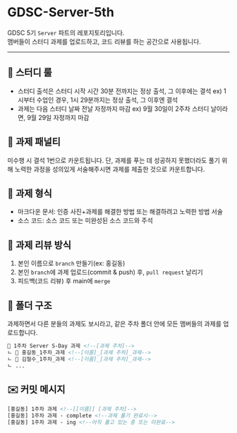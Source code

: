 # GDSC-Server-5th

GDSC 5기 `Server` 파트의 레포지토리입니다.  
맴버들이 스터디 과제를 업로드하고, 코드 리뷰를 하는 공간으로 사용됩니다.

---

## 📏 스터디 룰

- 스터디 출석은 스터디 시작 시간 30분 전까지는 정상 출석, 그 이후에는 결석
    ex) 1시부터 수업인 경우, 1시 29분까지는 정상 출석, 그 이후엔 결석
- 과제는 다음 스터디 날짜 전날 자정까지 마감
    ex) 9월 30일이 2주차 스터디 날이라면, 9월 29일 자정까지 마감

## 📌 과제 패널티

미수행 시 결석 1번으로 카운트됩니다.
단, 과제를 푸는 데 성공하지 못했더라도 풀기 위해 노력한 과정을 성의있게 서술해주시면 과제를 제출한 것으로 카운트합니다.

## 📒 과제 형식
- 마크다운 문서: 인증 사진+과제를 해결한 방법 또는 해결하려고 노력한 방법 서술
- 소스 코드: 소스 코드 또는 미완성된 소스 코드와 주석

## 🤙 과제 리뷰 방식
1. 본인 이름으로 `branch` 만들기(ex: 홍길동)
2. 본인 `branch`에 과제 업로드(commit & push) 후, `pull request` 날리기
3. 피드백(코드 리뷰) 후 main에 `merge`

## 📁 폴더 구조
과제하면서 다른 분들의 과제도 보시라고, 같은 주차 폴더 안에 모든 맴버들의 과제를 업로드합니다. 

```html
📁 1주차 Server S-Day 과제 <!--[과제 주차]-->
ㄴ 📄 홍길동_1주차_과제 <!--[이름]_[과제 주차]_과제-->
ㄴ 📄 김철수_1주차_과제 <!--[이름]_[과제 주차]_과제-->
ㄴ ...
```

## ✉️ 커밋 메시지

```html
[홍길동] 1주차 과제 <!--[[이름]] [과제 주차]-->
[홍길동] 1주차 과제 - complete <!--과제 풀기 완료시-->
[홍길동] 1주차 과제 - ing <!--아직 풀고 있는 중 또는 미완료-->
```